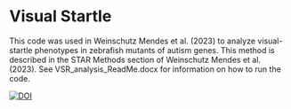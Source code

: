 # Visual Startle 

This code was used in Weinschutz Mendes et al. (2023) to analyze visual-startle phenotypes in zebrafish mutants of autism genes. This method is described in the STAR Methods section of Weinschutz Mendes et al. (2023). See VSR_analysis_ReadMe.docx for information on how to run the code.

[![DOI](https://zenodo.org/badge/601389493.svg)](https://zenodo.org/badge/latestdoi/601389493)

